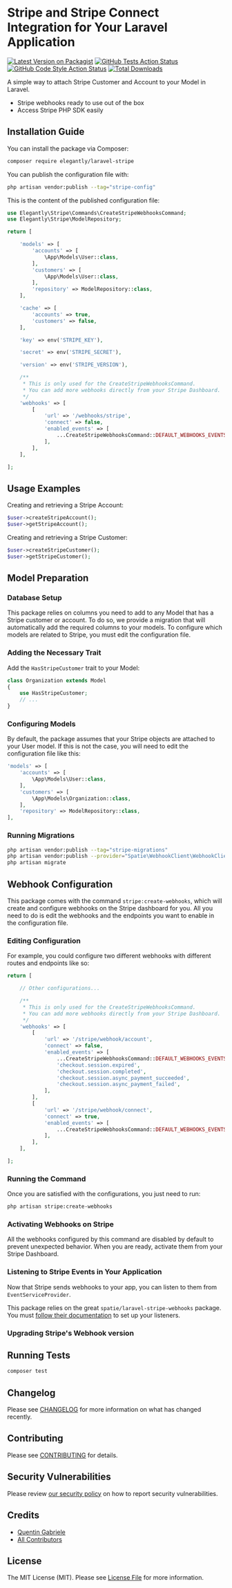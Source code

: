 # Stripe and Stripe Connect Integration for Your Laravel Application

[![Latest Version on Packagist](https://img.shields.io/packagist/v/elegantly/laravel-stripe.svg?style=flat-square)](https://packagist.org/packages/elegantly/laravel-stripe)
[![GitHub Tests Action Status](https://img.shields.io/github/actions/workflow/status/ElegantEngineeringTech/laravel-stripe/run-tests.yml?branch=main&label=tests&style=flat-square)](https://github.com/ElegantEngineeringTech/laravel-stripe/actions?query=workflow%3Arun-tests+branch%3Amain)
[![GitHub Code Style Action Status](https://img.shields.io/github/actions/workflow/status/ElegantEngineeringTech/laravel-stripe/fix-php-code-style-issues.yml?branch=main&label=code%20style&style=flat-square)](https://github.com/ElegantEngineeringTech/laravel-stripe/actions?query=workflow%3A"Fix+PHP+code+style+issues"+branch%3Amain)
[![Total Downloads](https://img.shields.io/packagist/dt/elegantly/laravel-stripe.svg?style=flat-square)](https://packagist.org/packages/elegantly/laravel-stripe)

A simple way to attach Stripe Customer and Account to your Model in Laravel.

-   Stripe webhooks ready to use out of the box
-   Access Stripe PHP SDK easily

## Installation Guide

You can install the package via Composer:

```bash
composer require elegantly/laravel-stripe
```

You can publish the configuration file with:

```bash
php artisan vendor:publish --tag="stripe-config"
```

This is the content of the published configuration file:

```php
use Elegantly\Stripe\Commands\CreateStripeWebhooksCommand;
use Elegantly\Stripe\ModelRepository;

return [

    'models' => [
        'accounts' => [
            \App\Models\User::class,
        ],
        'customers' => [
            \App\Models\User::class,
        ],
        'repository' => ModelRepository::class,
    ],

    'cache' => [
        'accounts' => true,
        'customers' => false,
    ],

    'key' => env('STRIPE_KEY'),

    'secret' => env('STRIPE_SECRET'),

    'version' => env('STRIPE_VERSION'),

    /**
     * This is only used for the CreateStripeWebhooksCommand.
     * You can add more webhooks directly from your Stripe Dashboard.
     */
    'webhooks' => [
        [
            'url' => '/webhooks/stripe',
            'connect' => false,
            'enabled_events' => [
                ...CreateStripeWebhooksCommand::DEFAULT_WEBHOOKS_EVENTS,
            ],
        ],
    ],

];
```

## Usage Examples

Creating and retrieving a Stripe Account:

```php
$user->createStripeAccount();
$user->getStripeAccount();
```

Creating and retrieving a Stripe Customer:

```php
$user->createStripeCustomer();
$user->getStripeCustomer();
```

## Model Preparation

### Database Setup

This package relies on columns you need to add to any Model that has a Stripe customer or account. To do so, we provide a migration that will automatically add the required columns to your models. To configure which models are related to Stripe, you must edit the configuration file.

### Adding the Necessary Trait

Add the `HasStripeCustomer` trait to your Model:

```php
class Organization extends Model
{
    use HasStripeCustomer;
    // ...
}
```

### Configuring Models

By default, the package assumes that your Stripe objects are attached to your User model. If this is not the case, you will need to edit the configuration file like this:

```php
'models' => [
    'accounts' => [
        \App\Models\User::class,
    ],
    'customers' => [
        \App\Models\Organization::class,
    ],
    'repository' => ModelRepository::class,
],
```

### Running Migrations

```bash
php artisan vendor:publish --tag="stripe-migrations"
php artisan vendor:publish --provider="Spatie\WebhookClient\WebhookClientServiceProvider" --tag="webhook-client-migrations"
php artisan migrate
```

## Webhook Configuration

This package comes with the command `stripe:create-webhooks`, which will create and configure webhooks on the Stripe dashboard for you. All you need to do is edit the webhooks and the endpoints you want to enable in the configuration file.

### Editing Configuration

For example, you could configure two different webhooks with different routes and endpoints like so:

```php
return [

    // Other configurations...

    /**
     * This is only used for the CreateStripeWebhooksCommand.
     * You can add more webhooks directly from your Stripe Dashboard.
     */
    'webhooks' => [
        [
            'url' => '/stripe/webhook/account',
            'connect' => false,
            'enabled_events' => [
                ...CreateStripeWebhooksCommand::DEFAULT_WEBHOOKS_EVENTS,
                'checkout.session.expired',
                'checkout.session.completed',
                'checkout.session.async_payment_succeeded',
                'checkout.session.async_payment_failed',
            ],
        ],
        [
            'url' => '/stripe/webhook/connect',
            'connect' => true,
            'enabled_events' => [
                ...CreateStripeWebhooksCommand::DEFAULT_WEBHOOKS_EVENTS,
            ],
        ],
    ],

];
```

### Running the Command

Once you are satisfied with the configurations, you just need to run:

```bash
php artisan stripe:create-webhooks
```

### Activating Webhooks on Stripe

All the webhooks configured by this command are disabled by default to prevent unexpected behavior. When you are ready, activate them from your Stripe Dashboard.

### Listening to Stripe Events in Your Application

Now that Stripe sends webhooks to your app, you can listen to them from `EventServiceProvider`.

This package relies on the great `spatie/laravel-stripe-webhooks` package. You must [follow their documentation](https://github.com/spatie/laravel-stripe-webhooks) to set up your listeners.

### Upgrading Stripe's Webhook version

## Running Tests

```bash
composer test
```

## Changelog

Please see [CHANGELOG](CHANGELOG.md) for more information on what has changed recently.

## Contributing

Please see [CONTRIBUTING](CONTRIBUTING.md) for details.

## Security Vulnerabilities

Please review [our security policy](../../security/policy) on how to report security vulnerabilities.

## Credits

-   [Quentin Gabriele](https://github.com/QuentinGab)
-   [All Contributors](../../contributors)

## License

The MIT License (MIT). Please see [License File](LICENSE.md) for more information.
